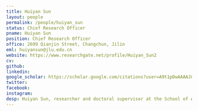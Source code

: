```yaml
---
title: Huiyan Sun
layout: people
permalink: /people/huiyan_sun
status: Chief Research Officer
pname: Huiyan Sun
position: Chief Research Officer
office: 2699 Qianjin Street, Changchun, Jilin
eml: huiyansun@jlu.edu.cn
website: https://www.researchgate.net/profile/Huiyan_Sun2
cv: 
github: 
linkedin:
google_scholar: https://scholar.google.com/citations?user=A9t1pDwAAAAJ&hl=zh-CN
twitter: 
facebook: 
instagram:
desp: Huiyan Sun, researcher and doctoral supervisor at the School of Artificial Intelligence, Jilin University. Engaged in interdisciplinary research at the intersection of artificial intelligence, causal learning and biomedicine. In the past five years, she has published more than 20 papers as the first or corresponding author in high-level journals such as Cancer Research, National Science Review, ACM TKDD, and top international artificial intelligence conferences. Participated in the compilation of works such as Causal Inference: Rational Analysis and Applied Practice and Medical Informatics. He has presided over two projects funded by the National Natural Science Foundation of China, the Jilin Province Outstanding Youth Fund project, and one special project funded by Jilin University. He has received the ACM SIGBIO China 2022 Rising Star Award and the second prize of the 2020 National Commercial Science and Technology Progress Award. He serves as an executive member of the Systems Biology Committee of the China Bioinformatics Society (in preparation), a member of the Bioinformatics Committee of the China Computer Federation, and a director of the Jilin Artificial Intelligence Society.
---
```

